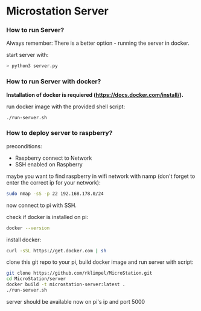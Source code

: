 # Microstation Server

### How to run Server?

Always remember: There is a better option - running the server in docker.

start server with:
```bash
> python3 server.py
```

### How to run Server with docker?

**Installation of docker is requiered (https://docs.docker.com/install/).**


run docker image with the provided shell script:
```sh
./run-server.sh
```

### How to deploy server to raspberry?

preconditions:
- Raspberry connect to Network
- SSH enabled on Raspberry

maybe you want to find raspberry in wifi network with namp (don't forget to enter the correct ip for your network):
```sh
sudo nmap -sS -p 22 192.168.178.0/24
```

now connect to pi with SSH.

check if docker is installed on pi:
```sh
docker --version
```

install docker:
```sh
curl -sSL https://get.docker.com | sh
```

clone this git repo to your pi, build docker image and run server with script:
```sh
git clone https://github.com/rklimpel/MicroStation.git
cd MicroStation/server
docker build -t microstation-server:latest .
./run-server.sh
```

server should be available now on pi's ip and port 5000
